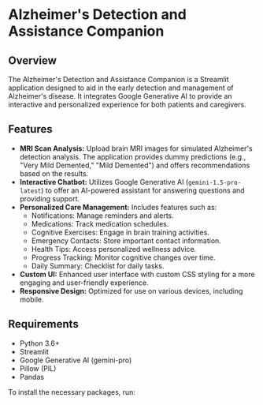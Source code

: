# Alzheimer's Detection and Assistance Companion

## Overview

The Alzheimer's Detection and Assistance Companion is a Streamlit application designed to aid in the early detection and management of Alzheimer's disease. It integrates Google Generative AI to provide an interactive and personalized experience for both patients and caregivers.

## Features

*   **MRI Scan Analysis:** Upload brain MRI images for simulated Alzheimer's detection analysis. The application provides dummy predictions (e.g., "Very Mild Demented," "Mild Demented") and offers recommendations based on the results.
*   **Interactive Chatbot:** Utilizes Google Generative AI (`gemini-1.5-pro-latest`) to offer an AI-powered assistant for answering questions and providing support.
*   **Personalized Care Management:** Includes features such as:
    *   Notifications: Manage reminders and alerts.
    *   Medications: Track medication schedules.
    *   Cognitive Exercises: Engage in brain training activities.
    *   Emergency Contacts: Store important contact information.
    *   Health Tips: Access personalized wellness advice.
    *   Progress Tracking: Monitor cognitive changes over time.
    *   Daily Summary: Checklist for daily tasks.
*   **Custom UI:** Enhanced user interface with custom CSS styling for a more engaging and user-friendly experience.
*   **Responsive Design:** Optimized for use on various devices, including mobile.

## Requirements

*   Python 3.6+
*   Streamlit
*   Google Generative AI (gemini-pro)
*   Pillow (PIL)
*   Pandas

To install the necessary packages, run:

